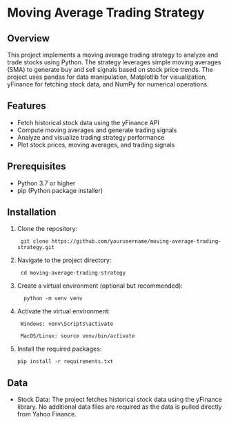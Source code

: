 # Moving Average Trading Strategy
## Overview

This project implements a moving average trading strategy to analyze and trade stocks using Python. The strategy leverages simple moving averages (SMA) to generate buy and sell signals based on stock price trends. The project uses pandas for data manipulation, Matplotlib for visualization, yFinance for fetching stock data, and NumPy for numerical operations.
## Features

* Fetch historical stock data using the yFinance API
* Compute moving averages and generate trading signals
* Analyze and visualize trading strategy performance
* Plot stock prices, moving averages, and trading signals

## Prerequisites

* Python 3.7 or higher
* pip (Python package installer)

## Installation

1. Clone the repository:

        git clone https://github.com/yourusername/moving-average-trading-strategy.git

2. Navigate to the project directory:

        cd moving-average-trading-strategy

3. Create a virtual environment (optional but recommended):

         python -m venv venv

4. Activate the virtual environment:

        Windows: venv\Scripts\activate

        MacOS/Linux: source venv/bin/activate

5. Install the required packages:

       pip install -r requirements.txt

## Data

* Stock Data: The project fetches historical stock data using the yFinance library. No additional data files are required as the data is pulled directly from Yahoo Finance.
